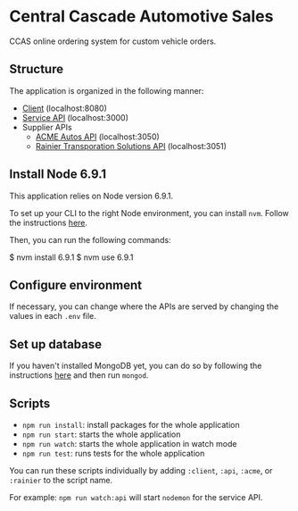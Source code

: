 # Central Cascade Automotive Sales

CCAS online ordering system for custom vehicle orders.

## Structure

The application is organized in the following manner:
* [Client](./client) (localhost:8080)
* [Service API](./api) (localhost:3000)
* Supplier APIs
    * [ACME Autos API](./suppliers/acme) (localhost:3050)
    * [Rainier Transporation Solutions API](./suppliers/rainier) (localhost:3051)

## Install Node 6.9.1

This application relies on Node version 6.9.1.

To set up your CLI to the right Node environment, you can install `nvm`. Follow the instructions [here](https://github.com/creationix/nvm).

Then, you can run the following commands:

  $ nvm install 6.9.1
  $ nvm use 6.9.1

## Configure environment

If necessary, you can change where the APIs are served by changing the values in each `.env` file.

## Set up database

If you haven't installed MongoDB yet, you can do so by following the instructions [here](https://docs.mongodb.com/manual/tutorial/install-mongodb-on-os-x/) and then run `mongod`.

## Scripts

* `npm run install`: install packages for the whole application
* `npm run start`: starts the whole application
* `npm run watch`: starts the whole application in watch mode
* `npm run test`: runs tests for the whole application

You can run these scripts individually by adding `:client`, `:api`, `:acme`, or `:rainier` to the script name.

For example: `npm run watch:api` will start `nodemon` for the service API.
